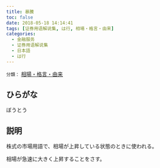 ```yaml
---
title: 暴騰
toc: false
date: 2018-05-18 14:14:41
tags: [证券用语解说集, は行, 相場・格言・由来]
categories:
  - 金融服务
  - 证券用语解说集
  - 日本語
  - は行
---
```


`分類：` [相場・格言・由来](/tags/相場・格言・由来/)

## ひらがな

ぼうとう

## 説明

株式の市場用語で、相場が上昇している状態のときに使われる。

相場が急速に大きく上昇することをさす。
